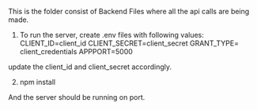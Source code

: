 This is the folder consist of Backend Files where all the api calls are being made.

1. To run the server, create .env files with following values:
CLIENT_ID=client_id
CLIENT_SECRET=client_secret
GRANT_TYPE= client_credentials
APPPORT=5000

update the client_id and client_secret accordingly.

2. npm install

And the server should be running on port.
